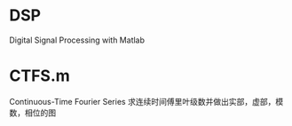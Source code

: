 # DSP
Digital Signal Processing with Matlab

# CTFS.m
Continuous-Time Fourier Series 求连续时间傅里叶级数并做出实部，虚部，模数，相位的图

